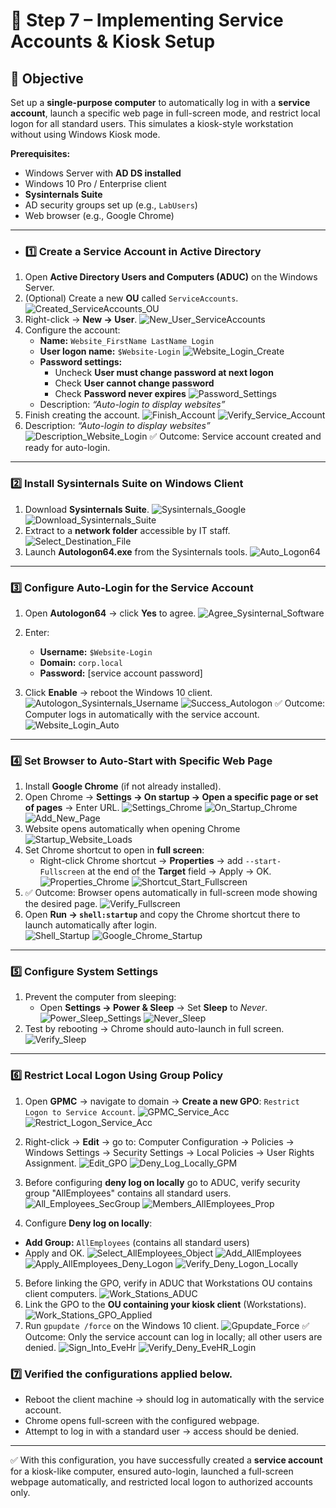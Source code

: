 # 🔧 Step 7 – Implementing Service Accounts & Kiosk Setup

## 📌 Objective
Set up a **single-purpose computer** to automatically log in with a **service account**, launch a specific web page in full-screen mode, and restrict local logon for all standard users. This simulates a kiosk-style workstation without using Windows Kiosk mode.

**Prerequisites:**  
- Windows Server with **AD DS installed**  
- Windows 10 Pro / Enterprise client  
- **Sysinternals Suite**  
- AD security groups set up (e.g., `LabUsers`)  
- Web browser (e.g., Google Chrome)

---

- ### 1️⃣ Create a Service Account in Active Directory
1. Open **Active Directory Users and Computers (ADUC)** on the Windows Server.  
2. (Optional) Create a new **OU** called `ServiceAccounts`.
   ![Created_ServiceAccounts_OU](images/1_Created_ServiceAccounts_OU.png)  
3. Right-click → **New → User**.
   ![New_User_ServiceAccounts](images/2_New_User_ServiceAccounts.png)
4. Configure the account:  
   - **Name:** `Website_FirstName LastName Login`  
   - **User logon name:** `$Website-Login`
     ![Website_Login_Create](images/3_Website_Login_Create.png)
   - **Password settings:**  
     - Uncheck **User must change password at next logon**  
     - Check **User cannot change password**  
     - Check **Password never expires**
   ![Password_Settings](images/4_Password_Settings.png)
   - Description: *“Auto-login to display websites”*  
5. Finish creating the account.
![Finish_Account](images/5_Finish_Account.png)
![Verify_Service_Account](images/6_Verify_Service_Account.png)
6. Description: *“Auto-login to display websites”*  
![Description_Website_Login](images/7_Description_Website_Login.png)
✅ Outcome: Service account created and ready for auto-login.

---

### 2️⃣ Install Sysinternals Suite on Windows Client
1. Download **Sysinternals Suite**.
![Sysinternals_Google](images/8_Sysinternals_Google.png)
![Download_Sysinternals_Suite](images/9_Download_Sysinternals_Suite.png)
2. Extract to a **network folder** accessible by IT staff.
![Select_Destination_File](images/10_Select_Destination_File.png)
3. Launch **Autologon64.exe** from the Sysinternals tools.
![Auto_Logon64](images/11_Auto_Logon64.png)
---

### 3️⃣ Configure Auto-Login for the Service Account
1. Open **Autologon64** → click **Yes** to agree.
   ![Agree_Sysinternal_Software](images/12_Agree_Sysinternal_Software.png)
  
2. Enter:
   - **Username:** `$Website-Login`  
   - **Domain:** `corp.local`  
   - **Password:** [service account password]  
3. Click **Enable** → reboot the Windows 10 client.  
![Autologon_Sysinternals_Username](images/13_Autologon_Sysinternals_Username.png)
![Success_Autologon](images/14_Success_Autologon.png)
✅ Outcome: Computer logs in automatically with the service account.
![Website_Login_Auto](images/15_Website_Login_Auto.png)
---

### 4️⃣ Set Browser to Auto-Start with Specific Web Page
1. Install **Google Chrome** (if not already installed).  
2. Open Chrome → **Settings → On startup → Open a specific page or set of pages** → Enter URL.
   ![Settings_Chrome](images/16_Settings_Chrome.png)
   ![On_Startup_Chrome](images/17_On_Startup_Chrome.png)
   ![Add_New_Page](images/18_Add_New_Page.png)
3. Website opens automatically when opening Chrome
   ![Startup_Website_Loads](images/19_Startup_Website_Loads.png)
4. Set Chrome shortcut to open in **full screen**:
   - Right-click Chrome shortcut → **Properties** → add `--start-Fullscreen` at the end of the **Target** field → Apply → OK.
   ![Properties_Chrome](images/20_Properties_Chrome.png)
![Shortcut_Start_Fullscreen](images/21_Shortcut_Start_Fullscreen.png)
5. ✅ Outcome: Browser opens automatically in full-screen mode showing the desired page.
![Verify_Fullscreen](images/22_Verify_Fullscreen.png)
6. Open **Run → `shell:startup`** and copy the Chrome shortcut there to launch automatically after login.  
![Shell_Startup](images/23_Shell_Startup.png)
![Google_Chrome_Startup](images/24_Google_Chrome_Startup.png)

---

### 5️⃣ Configure System Settings
1. Prevent the computer from sleeping:
   - Open **Settings → Power & Sleep** → Set **Sleep** to *Never*.
![Power_Sleep_Settings](images/25_Power_Sleep_Settings.png)
![Never_Sleep](images/26_Never_Sleep.png) 
2. Test by rebooting → Chrome should auto-launch in full screen.
![Verify_Sleep](images/27_Verify_Sleep.png)
---

### 6️⃣ Restrict Local Logon Using Group Policy
1. Open **GPMC** → navigate to domain → **Create a new GPO**: `Restrict Logon to Service Account`.
![GPMC_Service_Acc](images/28_GPMC_Service_Acc.png)
![Restrict_Logon_Service_Acc](images/29_Restrict_Logon_Service_Acc.png)
2. Right-click → **Edit** → go to:  Computer Configuration → Policies → Windows Settings → Security Settings → Local Policies → User Rights Assignment.
![Edit_GPO](images/30_Edit_GPO.png)
![Deny_Log_Locally_GPM](images/31_Deny_Log_Locally_GPM.png)

3. Before configuring **deny log on locally** go to ADUC, verify security group "AllEmployees" contains all standard users.
![All_Employees_SecGroup](images/32_All_Employees_SecGroup.png)
![Members_AllEmployees_Prop](images/33_Members_AllEmployees_Prop.png)
4. Configure **Deny log on locally**:
- **Add Group:** `AllEmployees` (contains all standard users)  
- Apply and OK.
![Select_AllEmployees_Object](images/34_Select_AllEmployees_Object.png)
![Add_AllEmployees](images/35_Add_AllEmployees.png)
![Apply_AllEmployees_Deny_Logon](images/36_Apply_AllEmployees_Deny_Logon.png)
![Verify_Deny_Logon_Locally](images/37_Verify_Deny_Logon_Locally.png)

5. Before linking the GPO, verify in ADUC that Workstations OU contains client computers.
   ![Work_Stations_ADUC](images/41_Work_Stations_ADUC.png) 
6. Link the GPO to the **OU containing your kiosk client** (Workstations).
![Work_Stations_GPO_Applied](images/38_Work_Stations_GPO_Applied.png)
7. Run `gpupdate /force` on the Windows 10 client.
![Gpupdate_Force](images/39_Gpupdate_Force.png)
✅ Outcome: Only the service account can log in locally; all other users are denied.
![Sign_Into_EveHr](images/40_Sign_Into_EveHr.png)
![Verify_Deny_EveHR_Login](images/42_Verify_Deny_EveHR_Login.png)

### 7️⃣ Verified the configurations applied below.
- Reboot the client machine → should log in automatically with the service account.  
- Chrome opens full-screen with the configured webpage.  
- Attempt to log in with a standard user → access should be denied.

---

✅ With this configuration, you have successfully created a **service account** for a kiosk-like computer, ensured auto-login, launched a full-screen webpage automatically, and restricted local logon to authorized accounts only.
